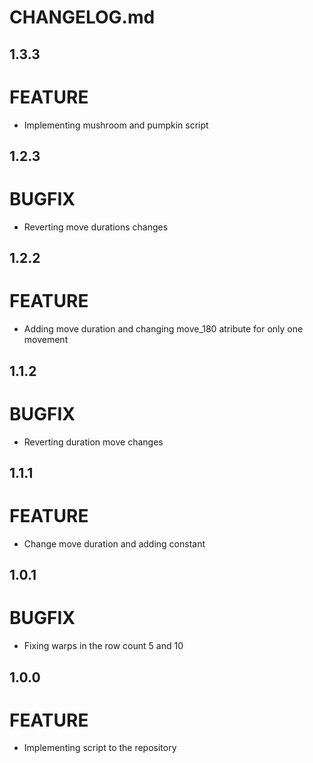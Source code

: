 # CHANGELOG.md

## 1.3.3

# FEATURE
- Implementing mushroom and pumpkin script

## 1.2.3

# BUGFIX
- Reverting move durations changes

## 1.2.2

# FEATURE
- Adding move duration and changing move_180 atribute for only one movement  

## 1.1.2

# BUGFIX
- Reverting duration move changes

## 1.1.1

# FEATURE
- Change move duration and adding constant 

## 1.0.1

# BUGFIX
- Fixing warps in the row count 5 and 10

## 1.0.0

# FEATURE
- Implementing script to the repository

